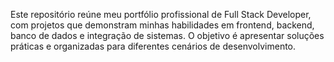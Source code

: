 Este repositório reúne meu portfólio profissional de Full Stack Developer, com projetos que demonstram minhas habilidades em frontend, backend, banco de dados e integração de sistemas.
O objetivo é apresentar soluções práticas e organizadas para diferentes cenários de desenvolvimento.
